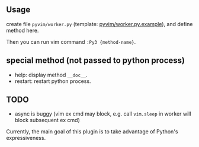 ## Usage

create file `pyvim/worker.py` (template: [pyvim/worker.py.example](pyvim/worker.py.example)),
and define method here.

Then you can run vim command `:Py3 {method-name}`.

## special method (not passed to python process)

- help: display method `__doc__`.
- restart: restart python process.

## TODO
- async is buggy (vim ex cmd may block, e.g. call `vim.sleep` in worker will
  block subsequent ex cmd)

Currently, the main goal of this plugin is to take advantage of Python's expressiveness.
